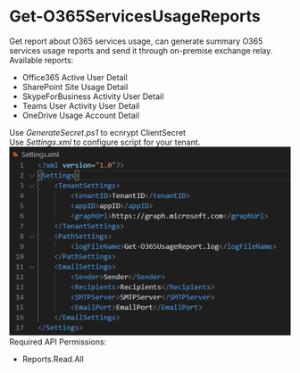 # Get-O365ServicesUsageReports  
Get report about O365 services usage, can generate summary O365 services usage reports and send it through on-premise exchange relay.
Available reports:   
- Office365 Active User Detail  
- SharePoint Site Usage Detail  
- SkypeForBusiness Activity User Detail  
- Teams User Activity User Detail  
- OneDrive Usage Account Detail  

Use *GenerateSecret.ps1* to ecnrypt ClientSecret  
Use *Settings.xml* to configure script for your tenant.  
![Settings.xml](https://github.com/Cypher-Skif/PublicRepoPictures/blob/master/Get-O365ServicesUsageReports_Settings.png)  
Required API Permissions:
- Reports.Read.All

